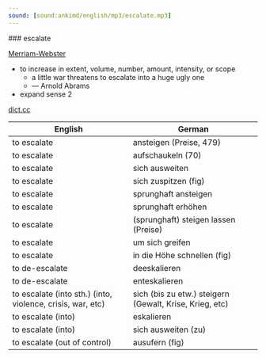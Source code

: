 ```yaml
---
sound: [sound:ankimd/english/mp3/escalate.mp3]
---
```


\### escalate

[Merriam-Webster](https://www.merriam-webster.com/dictionary/escalate)

- to increase in extent, volume, number, amount, intensity, or scope
    - a little war threatens to escalate into a huge ugly one
    - — Arnold Abrams
- expand sense 2

[dict.cc](https://www.dict.cc/escalate)

| English        | German       |
| -------------- | ------------ |
| to escalate | ansteigen (Preise, 479) |
| to escalate | aufschaukeln (70) |
| to escalate | sich ausweiten |
| to escalate | sich zuspitzen (fig) |
| to escalate | sprunghaft ansteigen |
| to escalate | sprunghaft erhöhen |
| to escalate | (sprunghaft) steigen lassen (Preise) |
| to escalate | um sich greifen |
| to escalate | in die Höhe schnellen (fig) |
| to de-escalate | deeskalieren |
| to de-escalate | enteskalieren |
| to escalate (into sth.) (into, violence, crisis, war, etc) | sich (bis zu etw.) steigern (Gewalt, Krise, Krieg, etc) |
| to escalate (into) | eskalieren |
| to escalate (into) | sich ausweiten (zu) |
| to escalate (out of control) | ausufern (fig) |
